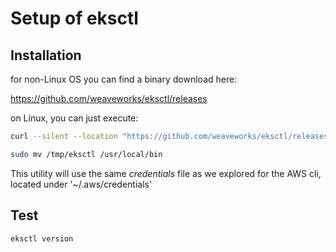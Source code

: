 # Setup of eksctl

## Installation
for non-Linux OS you can find a binary download here:

https://github.com/weaveworks/eksctl/releases

on Linux, you can just execute:

```bash
curl --silent --location "https://github.com/weaveworks/eksctl/releases/download/latest_release/eksctl_$(uname -s)_amd64.tar.gz" | tar xz -C /tmp  

sudo mv /tmp/eksctl /usr/local/bin
```

This utility will use the same _credentials_ file as we explored for the AWS cli, located under '~/.aws/credentials'

## Test
```eksctl version```

